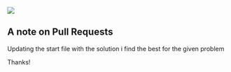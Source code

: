 ﻿![](https://javascript30.com/images/JS3-social-share.png)


## A note on Pull Requests

Updating the start file with the solution i find the best for the given problem

Thanks!
